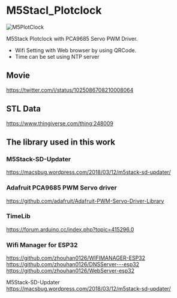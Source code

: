 # M5Stacl_Plotclock

![M5PlotClock](https://pbs.twimg.com/media/DkxyIiiVAAE5Vw2.jpg)

M5Stack Plotclock with PCA9685 Servo PWM Driver.

- Wifi Setting with Web browser by using QRCode.
- Time can be set using NTP server

## Movie
https://twitter.com/i/status/1025086708210008064

## STL Data
 https://www.thingiverse.com/thing:248009

## The library used in this work

### M5Stack-SD-Updater
https://macsbug.wordpress.com/2018/03/12/m5stack-sd-updater/

### Adafruit PCA9685 PWM Servo driver
https://github.com/adafruit/Adafruit-PWM-Servo-Driver-Library

### TimeLib
https://forum.arduino.cc/index.php?topic=415296.0

### Wifi Manager for ESP32
https://github.com/zhouhan0126/WIFIMANAGER-ESP32
https://github.com/zhouhan0126/DNSServer---esp32
https://github.com/zhouhan0126/WebServer-esp32

M5Stack-SD-Updater
https://macsbug.wordpress.com/2018/03/12/m5stack-sd-updater/
